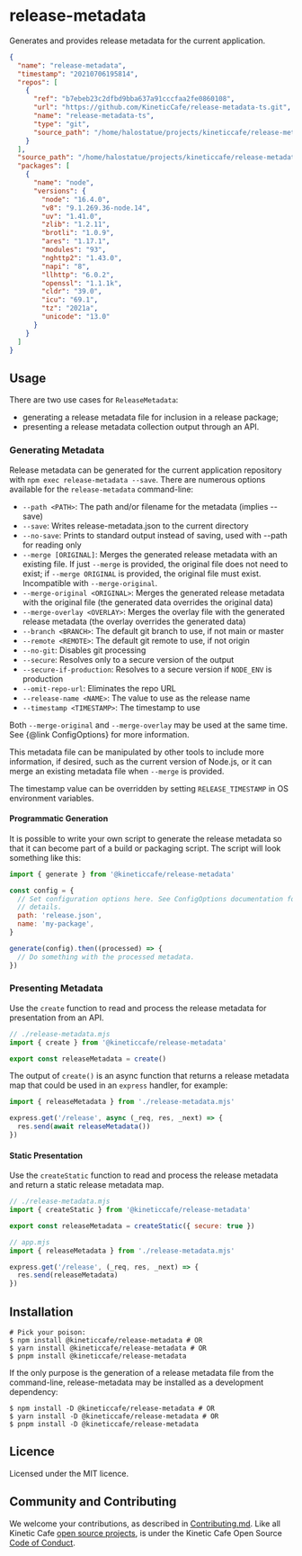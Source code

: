 # release-metadata

Generates and provides release metadata for the current application.

```json
{
  "name": "release-metadata",
  "timestamp": "20210706195814",
  "repos": [
    {
      "ref": "b7ebeb23c2dfbd9bba637a91cccfaa2fe0860108",
      "url": "https://github.com/KineticCafe/release-metadata-ts.git",
      "name": "release-metadata-ts",
      "type": "git",
      "source_path": "/home/halostatue/projects/kineticcafe/release-metadata/release-metadata-ts"
    }
  ],
  "source_path": "/home/halostatue/projects/kineticcafe/release-metadata/release-metadata-ts",
  "packages": [
    {
      "name": "node",
      "versions": {
        "node": "16.4.0",
        "v8": "9.1.269.36-node.14",
        "uv": "1.41.0",
        "zlib": "1.2.11",
        "brotli": "1.0.9",
        "ares": "1.17.1",
        "modules": "93",
        "nghttp2": "1.43.0",
        "napi": "8",
        "llhttp": "6.0.2",
        "openssl": "1.1.1k",
        "cldr": "39.0",
        "icu": "69.1",
        "tz": "2021a",
        "unicode": "13.0"
      }
    }
  ]
}
```

## Usage

There are two use cases for `ReleaseMetadata`:

- generating a release metadata file for inclusion in a release package;
- presenting a release metadata collection output through an API.

### Generating Metadata

Release metadata can be generated for the current application repository with
`npm exec release-metadata --save`. There are numerous options available for the
`release-metadata` command-line:

- `--path <PATH>`: The path and/or filename for the metadata (implies --save)
- `--save`: Writes release-metadata.json to the current directory
- `--no-save`: Prints to standard output instead of saving, used with --path for
  reading only
- `--merge [ORIGINAL]`: Merges the generated release metadata with an existing
  file. If just `--merge` is provided, the original file does not need to exist;
  if `--merge ORIGINAL` is provided, the original file must exist. Incompatible
  with `--merge-original`.
- `--merge-original <ORIGINAL>`: Merges the generated release metadata with the
  original file (the generated data overrides the original data)
- `--merge-overlay <OVERLAY>`: Merges the overlay file with the generated
  release metadata (the overlay overrides the generated data)
- `--branch <BRANCH>`: The default git branch to use, if not main or master
- `--remote <REMOTE>`: The default git remote to use, if not origin
- `--no-git`: Disables git processing
- `--secure`: Resolves only to a secure version of the output
- `--secure-if-production`: Resolves to a secure version if `NODE_ENV` is
  production
- `--omit-repo-url`: Eliminates the repo URL
- `--release-name <NAME>`: The value to use as the release name
- `--timestamp <TIMESTAMP>`: The timestamp to use

Both `--merge-original` and `--merge-overlay` may be used at the same time. See
{@link ConfigOptions} for more information.

This metadata file can be manipulated by other tools to include more
information, if desired, such as the current version of Node.js, or it can
merge an existing metadata file when `--merge` is provided.

The timestamp value can be overridden by setting `RELEASE_TIMESTAMP` in
OS environment variables.

#### Programmatic Generation

It is possible to write your own script to generate the release metadata so that
it can become part of a build or packaging script. The script will look
something like this:

```javascript
import { generate } from '@kineticcafe/release-metadata'

const config = {
  // Set configuration options here. See ConfigOptions documentation for
  // details.
  path: 'release.json',
  name: 'my-package',
}

generate(config).then((processed) => {
  // Do something with the processed metadata.
})
```

### Presenting Metadata

Use the `create` function to read and process the release metadata for
presentation from an API.

```javascript
// ./release-metadata.mjs
import { create } from '@kineticcafe/release-metadata'

export const releaseMetadata = create()
```

The output of `create()` is an async function that returns a release metadata
map that could be used in an `express` handler, for example:

```javascript
import { releaseMetadata } from './release-metadata.mjs'

express.get('/release', async (_req, res, _next) => {
  res.send(await releaseMetadata())
})
```

#### Static Presentation

Use the `createStatic` function to read and process the release metadata and
return a static release metadata map.

```javascript
// ./release-metadata.mjs
import { createStatic } from '@kineticcafe/release-metadata'

export const releaseMetadata = createStatic({ secure: true })

// app.mjs
import { releaseMetadata } from './release-metadata.mjs'

express.get('/release', (_req, res, _next) => {
  res.send(releaseMetadata)
})
```

## Installation

```console
# Pick your poison:
$ npm install @kineticcafe/release-metadata # OR
$ yarn install @kineticcafe/release-metadata # OR
$ pnpm install @kineticcafe/release-metadata
```

If the only purpose is the generation of a release metadata file from the
command-line, release-metadata may be installed as a development dependency:

```console
$ npm install -D @kineticcafe/release-metadata # OR
$ yarn install -D @kineticcafe/release-metadata # OR
$ pnpm install -D @kineticcafe/release-metadata
```

## Licence

Licensed under the MIT licence.

## Community and Contributing

We welcome your contributions, as described in [Contributing.md][]. Like all
Kinetic Cafe [open source projects][], is under the Kinetic Cafe Open Source
[Code of Conduct][kccoc].

[contributing.md]: Contributing.md
[open source projects]: https://github.com/KineticCafe
[kccoc]: https://github.com/KineticCafe/code-of-conduct
